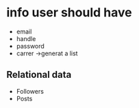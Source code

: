 # info user should have
* email
* handle
* password
* carrer ->generat a list
## Relational data
* Followers
* Posts
